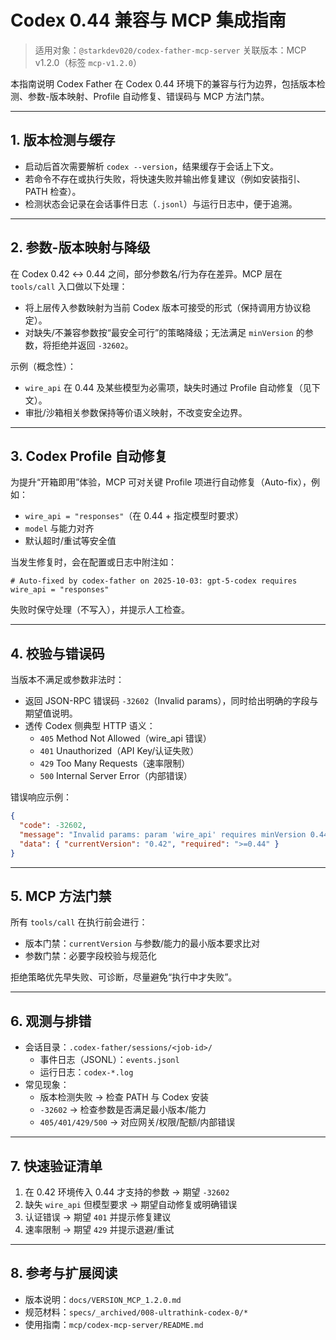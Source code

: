 # Codex 0.44 兼容与 MCP 集成指南

> 适用对象：`@starkdev020/codex-father-mcp-server` 关联版本：MCP v1.2.0（标签
> `mcp-v1.2.0`）

本指南说明 Codex Father 在 Codex
0.44 环境下的兼容与行为边界，包括版本检测、参数-版本映射、Profile 自动修复、错误码与 MCP 方法门禁。

---

## 1. 版本检测与缓存

- 启动后首次需要解析 `codex --version`，结果缓存于会话上下文。
- 若命令不存在或执行失败，将快速失败并输出修复建议（例如安装指引、PATH 检查）。
- 检测状态会记录在会话事件日志（`.jsonl`）与运行日志中，便于追溯。

---

## 2. 参数-版本映射与降级

在 Codex 0.42 ↔ 0.44 之间，部分参数名/行为存在差异。MCP 层在 `tools/call`
入口做以下处理：

- 将上层传入参数映射为当前 Codex 版本可接受的形式（保持调用方协议稳定）。
- 对缺失/不兼容参数按“最安全可行”的策略降级；无法满足 `minVersion`
  的参数，将拒绝并返回 `-32602`。

示例（概念性）：

- `wire_api` 在 0.44 及某些模型为必需项，缺失时通过 Profile 自动修复（见下文）。
- 审批/沙箱相关参数保持等价语义映射，不改变安全边界。

---

## 3. Codex Profile 自动修复

为提升“开箱即用”体验，MCP 可对关键 Profile 项进行自动修复（Auto-fix），例如：

- `wire_api = "responses"`（在 0.44 + 指定模型时要求）
- `model` 与能力对齐
- 默认超时/重试等安全值

当发生修复时，会在配置或日志中附注如：

```
# Auto-fixed by codex-father on 2025-10-03: gpt-5-codex requires wire_api = "responses"
```

失败时保守处理（不写入），并提示人工检查。

---

## 4. 校验与错误码

当版本不满足或参数非法时：

- 返回 JSON-RPC 错误码 `-32602`（Invalid
  params），同时给出明确的字段与期望值说明。
- 透传 Codex 侧典型 HTTP 语义：
  - `405` Method Not Allowed（wire_api 错误）
  - `401` Unauthorized（API Key/认证失败）
  - `429` Too Many Requests（速率限制）
  - `500` Internal Server Error（内部错误）

错误响应示例：

```json
{
  "code": -32602,
  "message": "Invalid params: param 'wire_api' requires minVersion 0.44",
  "data": { "currentVersion": "0.42", "required": ">=0.44" }
}
```

---

## 5. MCP 方法门禁

所有 `tools/call` 在执行前会进行：

- 版本门禁：`currentVersion` 与参数/能力的最小版本要求比对
- 参数门禁：必要字段校验与规范化

拒绝策略优先早失败、可诊断，尽量避免“执行中才失败”。

---

## 6. 观测与排错

- 会话目录：`.codex-father/sessions/<job-id>/`
  - 事件日志（JSONL）：`events.jsonl`
  - 运行日志：`codex-*.log`
- 常见现象：
  - 版本检测失败 → 检查 PATH 与 Codex 安装
  - `-32602` → 检查参数是否满足最小版本/能力
  - `405/401/429/500` → 对应网关/权限/配额/内部错误

---

## 7. 快速验证清单

1. 在 0.42 环境传入 0.44 才支持的参数 → 期望 `-32602`
2. 缺失 `wire_api` 但模型要求 → 期望自动修复或明确错误
3. 认证错误 → 期望 `401` 并提示修复建议
4. 速率限制 → 期望 `429` 并提示退避/重试

---

## 8. 参考与扩展阅读

- 版本说明：`docs/VERSION_MCP_1.2.0.md`
- 规范材料：`specs/_archived/008-ultrathink-codex-0/*`
- 使用指南：`mcp/codex-mcp-server/README.md`
